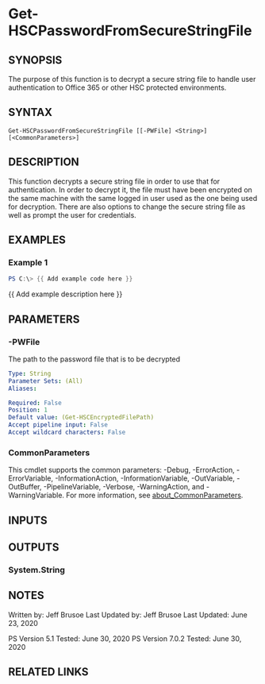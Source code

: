 # Get-HSCPasswordFromSecureStringFile

## SYNOPSIS
The purpose of this function is to decrypt a secure string file to
handle user authentication to Office 365 or other HSC protected environments.

## SYNTAX

```
Get-HSCPasswordFromSecureStringFile [[-PWFile] <String>] [<CommonParameters>]
```

## DESCRIPTION
This function decrypts a secure string file in order to use that
for authentication.
In order to decrypt it, the file must have
been encrypted on the same machine with the same logged in user
used as the one being used for decryption.
There are also options
to change the secure string file as well as prompt the user for credentials.

## EXAMPLES

### Example 1
```powershell
PS C:\> {{ Add example code here }}
```

{{ Add example description here }}

## PARAMETERS

### -PWFile
The path to the password file that is to be decrypted

```yaml
Type: String
Parameter Sets: (All)
Aliases:

Required: False
Position: 1
Default value: (Get-HSCEncryptedFilePath)
Accept pipeline input: False
Accept wildcard characters: False
```

### CommonParameters
This cmdlet supports the common parameters: -Debug, -ErrorAction, -ErrorVariable, -InformationAction, -InformationVariable, -OutVariable, -OutBuffer, -PipelineVariable, -Verbose, -WarningAction, and -WarningVariable. For more information, see [about_CommonParameters](http://go.microsoft.com/fwlink/?LinkID=113216).

## INPUTS

## OUTPUTS

### System.String
## NOTES
Written by: Jeff Brusoe
Last Updated by: Jeff Brusoe
Last Updated: June 23, 2020

PS Version 5.1 Tested: June 30, 2020
PS Version 7.0.2 Tested: June 30, 2020

## RELATED LINKS
